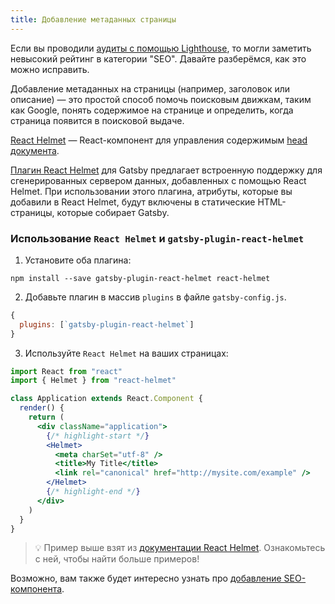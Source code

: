 ```yaml
---
title: Добавление метаданных страницы
---
```


Если вы проводили [аудиты с помощью Lighthouse](/docs/audit-with-lighthouse/), то могли заметить невысокий рейтинг в категории "SEO". Давайте разберёмся, как это можно исправить.

Добавление метаданных на страницы (например, заголовок или описание) ― это простой способ помочь поисковым движкам, таким как Google, понять содержимое на странице и определить, когда страница появится в поисковой выдаче.

[React Helmet](https://github.com/nfl/react-helmet) ― React-компонент для управления содержимым [head документа](https://developer.mozilla.org/ru/docs/Web/HTML/Element/head).

[Плагин React Helmet](/packages/gatsby-plugin-react-helmet/) для Gatsby предлагает встроенную поддержку для сгенерированных сервером данных, добавленных с помощью React Helmet. При использовании этого плагина, атрибуты, которые вы добавили в React Helmet, будут включены в статические HTML-страницы, которые собирает Gatsby.

### Использование `React Helmet` и `gatsby-plugin-react-helmet`

1. Установите оба плагина:

```shell
npm install --save gatsby-plugin-react-helmet react-helmet
```

2. Добавьте плагин в массив `plugins` в файле `gatsby-config.js`.

```javascript:title=gatsby-config.js
{
  plugins: [`gatsby-plugin-react-helmet`]
}
```

3. Используйте `React Helmet` на ваших страницах:

```jsx
import React from "react"
import { Helmet } from "react-helmet"

class Application extends React.Component {
  render() {
    return (
      <div className="application">
        {/* highlight-start */}
        <Helmet>
          <meta charSet="utf-8" />
          <title>My Title</title>
          <link rel="canonical" href="http://mysite.com/example" />
        </Helmet>
        {/* highlight-end */}
      </div>
    )
  }
}
```

> 💡 Пример выше взят из [документации React Helmet](https://github.com/nfl/react-helmet#example). Ознакомьтесь с ней, чтобы найти больше примеров!

Возможно, вам также будет интересно узнать про [добавление SEO-компонента](/docs/add-seo-component/).
